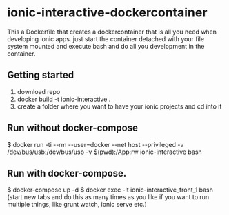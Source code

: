 # ionic-interactive-dockercontainer
This a Dockerfile that creates a dockercontainer that is all you need when developing ionic apps. just start the container detached  with your file system mounted and execute bash and do all you development in the container. 

## Getting started
1. download repo 
2. docker build -t ionic-interactive .
3. create a folder where you want to have your ionic projects and cd into it


## Run without docker-compose
$ docker run -ti --rm --user=docker --net host --privileged -v /dev/bus/usb:/dev/bus/usb -v $(pwd):/App:rw ionic-interactive bash

## Run with docker-compose.
$ docker-compose up -d
$ docker exec -it ionic-interactive_front_1 bash (start new tabs and do this as many times as you like if you want to run multiple things, like grunt watch, ionic serve etc.)


